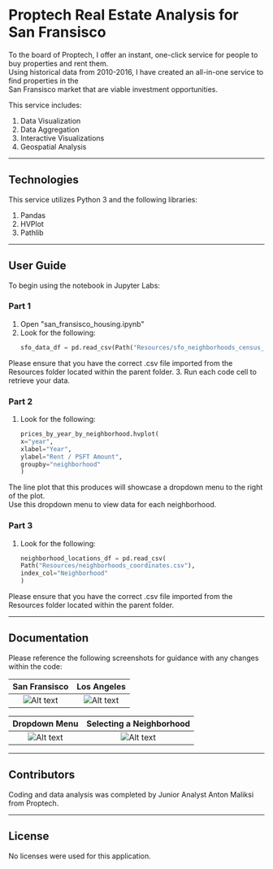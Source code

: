 # Proptech Real Estate Analysis for San Fransisco

To the board of Proptech, I offer an instant, one-click service for people to buy properties and rent them. <br> Using historical data from 2010-2016, I have created an all-in-one service to find properties in the <br> San Fransisco market that are viable investment opportunities.

This service includes:
1. Data Visualization
2. Data Aggregation
3. Interactive Visualizations
4. Geospatial Analysis

---

## Technologies

This service utilizes Python 3 and the following libraries:
1. Pandas
2. HVPlot
3. Pathlib

---

## User Guide

To begin using the notebook in Jupyter Labs:

### Part 1
1. Open "san_fransisco_housing.ipynb"
2. Look for the following:
    ```python
    sfo_data_df = pd.read_csv(Path("Resources/sfo_neighborhoods_census_data.csv"))
    ```
Please ensure that you have the correct .csv file imported from the Resources folder located within the parent folder.
3. Run each code cell to retrieve your data.

### Part 2
1. Look for the following:
    ```python
    prices_by_year_by_neighborhood.hvplot(
    x="year",
    xlabel="Year",
    ylabel="Rent / PSFT Amount",
    groupby="neighborhood"
    )
    ```
The line plot that this produces will showcase a dropdown menu to the right of the plot. <br> Use this dropdown menu to view data for each neighborhood.

### Part 3
1. Look for the following:
    ```python
    neighborhood_locations_df = pd.read_csv(
    Path("Resources/neighborhoods_coordinates.csv"),
    index_col="Neighborhood"
    )
    ```
Please ensure that you have the correct .csv file imported from the Resources folder located within the parent folder.

---

## Documentation
Please reference the following screenshots for guidance with any changes within the code:

San Fransisco                         |  Los Angeles
:------------------------------------:|:------------------------:
![Alt text](url)                      |  ![Alt text](url)

Dropdown Menu                         |  Selecting a Neighborhood
:------------------------------------:|:------------------------:
![Alt text](url)                      |  ![Alt text](url)

---

## Contributors
Coding and data analysis was completed by Junior Analyst Anton Maliksi from Proptech.

---

## License
No licenses were used for this application.